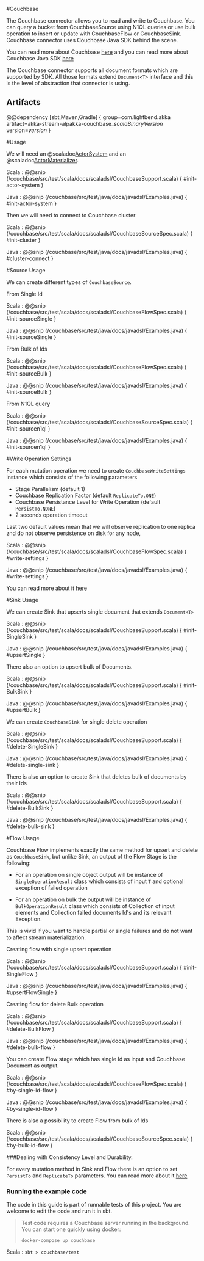 #Couchbase

The Couchbase connector allows you to read and write to Couchbase. You can query a bucket from CouchbaseSource using N1QL queries or use bulk operation to insert or update with CouchbaseFlow or CouchbaseSink. Couchbase connector uses Couchbase Java SDK behind the scene. 

You can read more about Couchbase [here](https://www.couchbase.com/products/server) and you can read more about Couchbase Java SDK [here](https://developer.couchbase.com/documentation/server/current/sdk/java/start-using-sdk.html)

The Couchbase connector supports all document formats which are supported by SDK. All those formats extend `Document<T>` interface and this is the level of abstraction that connector is using.

## Artifacts

@@dependency [sbt,Maven,Gradle] {
  group=com.lightbend.akka
  artifact=akka-stream-alpakka-couchbase_$scalaBinaryVersion$
  version=$version$
}

#Usage

We will need an @scaladoc[ActorSystem](akka.actor.ActorSystem) and an @scaladoc[ActorMaterializer](akka.stream.ActorMaterializer).

Scala
: @@snip (/couchbase/src/test/scala/docs/scaladsl/CouchbaseSupport.scala) { #init-actor-system }

Java
: @@snip (/couchbase/src/test/java/docs/javadsl/Examples.java) { #init-actor-system }



Then we will need to connect to Couchbase cluster

Scala
: @@snip (/couchbase/src/test/scala/docs/scaladsl/CouchbaseSourceSpec.scala) { #init-cluster }

Java
: @@snip (/couchbase/src/test/java/docs/javadsl/Examples.java) { #cluster-connect }

#Source Usage

We can create different types of `CouchbaseSource`.

From Single Id

Scala
: @@snip (/couchbase/src/test/scala/docs/scaladsl/CouchbaseFlowSpec.scala) { #init-sourceSingle }

Java
: @@snip (/couchbase/src/test/java/docs/javadsl/Examples.java) { #init-sourceSingle }
 
From Bulk of Ids

Scala
: @@snip (/couchbase/src/test/scala/docs/scaladsl/CouchbaseFlowSpec.scala) { #init-sourceBulk }

Java
: @@snip (/couchbase/src/test/java/docs/javadsl/Examples.java) { #init-sourceBulk }
        

From N1QL query

Scala
: @@snip (/couchbase/src/test/scala/docs/scaladsl/CouchbaseSourceSpec.scala) { #init-sourcen1ql }

Java
: @@snip (/couchbase/src/test/java/docs/javadsl/Examples.java) { #init-sourcen1ql }

#Write Operation Settings

For each mutation operation we need to create `CouchbaseWriteSettings` instance which consists of the following parameters

- Stage Parallelism (default 1)
- Couchbase Replication Factor (default `ReplicateTo.ONE`) 
- Couchbase Persistance Level for Write Operation (default `PersistTo.NONE`)
- 2 seconds operation timeout 

Last two default values mean that we will observe replication to one replica znd do not observe persistence on disk for any node,

Scala
: @@snip (/couchbase/src/test/scala/docs/scaladsl/CouchbaseFlowSpec.scala) { #write-settings }

Java
: @@snip (/couchbase/src/test/java/docs/javadsl/Examples.java) { #write-settings }


You can read more about it [here](https://docs.couchbase.com/java-sdk/2.6/durability.html#configuring-durability) 

#Sink Usage


We can create Sink that upserts single document that extends  `Document<T>`

Scala
: @@snip (/couchbase/src/test/scala/docs/scaladsl/CouchbaseSupport.scala) { #init-SingleSink }

Java
: @@snip (/couchbase/src/test/java/docs/javadsl/Examples.java) { #upsertSingle }

There also an option to upsert bulk of Documents.

Scala
: @@snip (/couchbase/src/test/scala/docs/scaladsl/CouchbaseSupport.scala) { #init-BulkSink }

Java
: @@snip (/couchbase/src/test/java/docs/javadsl/Examples.java) { #upsertBulk }

We can create `CouchbaseSink` for single delete operation

Scala
: @@snip (/couchbase/src/test/scala/docs/scaladsl/CouchbaseSupport.scala) { #delete-SingleSink }

Java
: @@snip (/couchbase/src/test/java/docs/javadsl/Examples.java) { #delete-single-sink }

There is also an option to create Sink that deletes bulk of documents by their Ids

Scala
: @@snip (/couchbase/src/test/scala/docs/scaladsl/CouchbaseSupport.scala) { #delete-BulkSink }

Java
: @@snip (/couchbase/src/test/java/docs/javadsl/Examples.java) { #delete-bulk-sink }

#Flow Usage

Couchbase Flow implements exactly the same method for upsert and delete as `CouchbaseSink`, but unlike Sink, an output of the Flow Stage is the following:

- For an operation on single object output will be instance of `SingleOperationResult` class which consists of input `T` and optional exception of failed operation 

- For an operation on bulk the output will be instance of `BulkOperationResult` class which consists of Collection of input elements and Collection failed documents Id's and its relevant Exception. 

This is vivid if you want to handle partial or single failures and do not want to affect stream materialization.  

Creating flow with single upsert operation

Scala
: @@snip (/couchbase/src/test/scala/docs/scaladsl/CouchbaseSupport.scala) { #init-SingleFlow }

Java
: @@snip (/couchbase/src/test/java/docs/javadsl/Examples.java) { #upsertFlowSingle }

Creating flow for delete Bulk operation

Scala
: @@snip (/couchbase/src/test/scala/docs/scaladsl/CouchbaseSupport.scala) { #delete-BulkFlow }

Java
: @@snip (/couchbase/src/test/java/docs/javadsl/Examples.java) { #delete-bulk-flow }

You can create Flow stage which has single Id as input and Couchbase Document as output.

Scala
: @@snip (/couchbase/src/test/scala/docs/scaladsl/CouchbaseFlowSpec.scala) { #by-single-id-flow }

Java
: @@snip (/couchbase/src/test/java/docs/javadsl/Examples.java) { #by-single-id-flow } 

There is also a possibility to create Flow from bulk of Ids

Scala
: @@snip (/couchbase/src/test/scala/docs/scaladsl/CouchbaseSourceSpec.scala) { #by-bulk-id-flow }

###Dealing with Consistency Level and Durability.

For every mutation method in Sink and Flow there is an option to set `PersistTo` and `ReplicateTo` parameters. You can read more about it [here](https://docs.couchbase.com/java-sdk/2.6/durability.html#configuring-durability)

### Running the example code

The code in this guide is part of runnable tests of this project. You are welcome to edit the code and run it in sbt.

> Test code requires a Couchbase server running in the background. You can start one quickly using docker:
>
> `docker-compose up couchbase`

Scala
:   ```
    sbt
    > couchbase/test
    ``` 